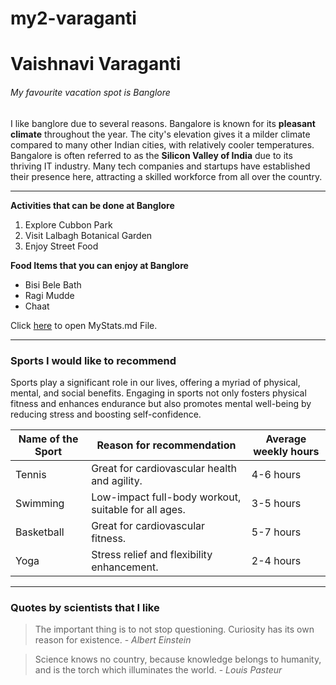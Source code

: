 # my2-varaganti
# Vaishnavi Varaganti
###### My favourite vacation spot is Banglore

I like banglore due to several reasons. Bangalore is known for its **pleasant climate** throughout the year. The city's elevation gives it a milder climate compared to many other Indian cities, with relatively cooler temperatures. Bangalore is often referred to as the **Silicon Valley of India** due to its thriving IT industry. Many tech companies and startups have established their presence here, attracting a skilled workforce from all over the country.

---

**Activities that can be done at Banglore**
1. Explore Cubbon Park
2. Visit Lalbagh Botanical Garden
3. Enjoy Street Food

**Food Items that you can enjoy at Banglore**
* Bisi Bele Bath
* Ragi Mudde
* Chaat

Click [here](MyStats.md) to open MyStats.md File.

---
### Sports I would like to recommend
Sports play a significant role in our lives, offering a myriad of physical, mental, and social benefits. Engaging in sports not only fosters physical fitness and enhances endurance but also promotes mental well-being by reducing stress and boosting self-confidence. 

| Name of the Sport | Reason for recommendation | Average weekly hours |
| --- | --- | --- |
| Tennis | Great for cardiovascular health and agility. | 4-6 hours |
| Swimming | Low-impact full-body workout, suitable for all ages. | 3-5 hours |
| Basketball | Great for cardiovascular fitness. | 5-7 hours |
| Yoga | Stress relief and flexibility enhancement. | 2-4 hours |

---
### Quotes by scientists that I like
> The important thing is to not stop questioning. Curiosity has its own reason for existence. - *_Albert Einstein_*

> Science knows no country, because knowledge belongs to humanity, and is the torch which illuminates the world. - *_Louis Pasteur_*